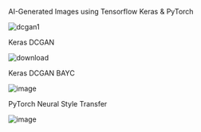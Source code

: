AI-Generated Images using Tensorflow Keras & PyTorch


![dcgan1](https://user-images.githubusercontent.com/104868606/193229308-7e78f9f4-cb45-463a-a503-e40ba5f843db.gif)


Keras DCGAN


![download](https://user-images.githubusercontent.com/104868606/193232636-5efc8cd6-b344-40a3-8a0a-bc70fab83ec3.png)


Keras DCGAN BAYC


![image](https://user-images.githubusercontent.com/104868606/193228262-9c26d563-d69a-4906-a551-f6127317c738.png)



PyTorch Neural Style Transfer 


![image](https://user-images.githubusercontent.com/104868606/193228694-86a2985a-1820-4ca9-bc98-52e264ce1fd4.png)


